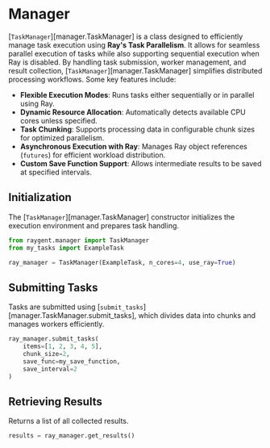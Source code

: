 # Manager

[`TaskManager`][manager.TaskManager] is a class designed to efficiently manage task execution using **Ray's Task Parallelism**.
It allows for seamless parallel execution of tasks while also supporting sequential execution when Ray is disabled.
By handling task submission, worker management, and result collection, [`TaskManager`][manager.TaskManager] simplifies distributed processing workflows.
Some key features include:

-   **Flexible Execution Modes**: Runs tasks either sequentially or in parallel using Ray.
-   **Dynamic Resource Allocation**: Automatically detects available CPU cores unless specified.
-   **Task Chunking**: Supports processing data in configurable chunk sizes for optimized parallelism.
-   **Asynchronous Execution with Ray**: Manages Ray object references (`futures`) for efficient workload distribution.
-   **Custom Save Function Support**: Allows intermediate results to be saved at specified intervals.

## Initialization

The [`TaskManager`][manager.TaskManager] constructor initializes the execution environment and prepares task handling.

```python
from raygent.manager import TaskManager
from my_tasks import ExampleTask

ray_manager = TaskManager(ExampleTask, n_cores=4, use_ray=True)
```

## Submitting Tasks

Tasks are submitted using [`submit_tasks`][manager.TaskManager.submit_tasks], which divides data into chunks and manages workers efficiently.

```python
ray_manager.submit_tasks(
    items=[1, 2, 3, 4, 5],
    chunk_size=2,
    save_func=my_save_function,
    save_interval=2
)
```

## Retrieving Results

Returns a list of all collected results.

```python
results = ray_manager.get_results()
```
